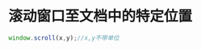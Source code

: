 <!--
 * @Descripttion: 
 * @version: 
 * @Author: sueRimn
 * @Date: 2022-05-17 10:21:34
 * @LastEditors: sueRimn
 * @LastEditTime: 2022-05-17 10:23:05
-->
# 滚动窗口至文档中的特定位置
```js
window.scroll(x,y);//x,y不带单位
```